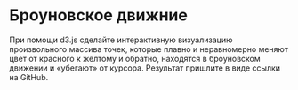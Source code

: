 # Броуновское движние #
При помощи d3.js сделайте интерактивную визуализацию произвольного массива точек, которые плавно и неравномерно меняют цвет от красного к жёлтому и обратно, находятся в броуновском движении и «убегают» от курсора. Результат пришлите в виде ссылки на GitHub.